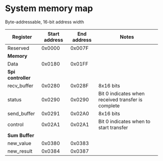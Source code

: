 # System memory map

Byte-addressable, 16-bit address width

|Register|Start address|End address|Notes|
|--------|-------------|-----------|-----|
|Reserved|0x0000|0x007F||
|**Memory**||||
|Data|0x0180|0x01FF||
|**Spi controller**||||
|recv_buffer|0x0280|0x028F|8x16 bits|
|status|0x0290|0x0290|Bit 0 indicates when received transfer is complete|
|send_buffer|0x0291|0x02A0|8x16 bits|
|control|0x02A1|0x02A1|Bit 0 indicates when to start transfer |
|**Sum Buffer**||||
|new_value|0x0380|0x0383||
|new_result|0x0384|0x0387||
